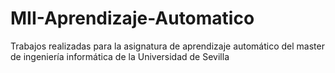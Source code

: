 # MII-Aprendizaje-Automatico

Trabajos realizadas para la asignatura de aprendizaje automático del master de ingeniería informática de la Universidad de Sevilla
